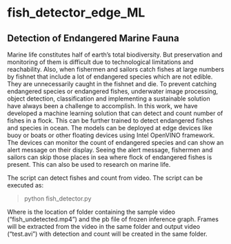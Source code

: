 # fish_detector_edge_ML

## Detection of Endangered Marine Fauna

Marine life constitutes half of earth’s total biodiversity. But preservation and monitoring of them is difficult due to technological limitations and reachability. Also, when fishermen and sailors catch fishes at large numbers by fishnet that include a lot of endangered species which are not edible. They are unnecessarily caught in the fishnet and die. To prevent catching endangered species or endangered fishes, underwater image processing, object detection, classification and implementing a sustainable solution have always been a challenge to accomplish.
In this work, we have developed a machine learning solution that can detect and count number of fishes in a flock. This can be further trained to detect endangered fishes and species in ocean. The models can be deployed at edge devices like buoy or boats or other floating devices using Intel OpenVINO framework. The devices can monitor the count of endangered species and can show an alert message on their display. Seeing the alert message, fishermen and sailors can skip those places in sea where flock of endangered fishes is present. This can also be used to research on marine life.

The script can detect fishes and count from video. The script can be executed as: 

> python fish_detector.py <folder location>

Where <folder location> is the location of folder containing the sample video (“fish_undetected.mp4”) and the pb file of frozen inference graph. Frames will be extracted from the video in the same folder and output video (“test.avi”) with detection and count will be created in the same folder.
